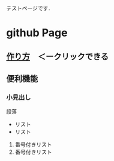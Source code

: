 テストページです．

# github Page
## [作り方](https://mamisite.github.io/createGithubPage.md)　＜ークリックできる
## 便利機能
### 小見出し
 
段落
 
- リスト
- リスト
 
1. 番号付きリスト
2. 番号付きリスト
